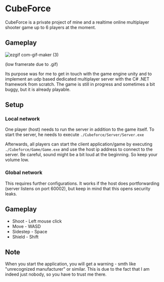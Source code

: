 # CubeForce

CubeForce is a private project of mine and a realtime online multiplayer shooter game up to 6 players at the moment.

## Gameplay

![ezgif com-gif-maker (3)](https://user-images.githubusercontent.com/81776044/143573602-757d2277-935c-45b6-b506-ca6896284816.gif)

(low framerate due to .gif)

Its purpose was for me to get in touch with the game engine unity and to implement an udp based dedicated multiplayer server with the C# .NET framework from scratch. The game is still in progress and sometimes a bit buggy, but it is already playable.

## Setup

### Local network
One player (host) needs to run the server in addition to the game itself. To start the server, he needs to execute `./Cubeforce/Server/Server.exe`

Afterwards, all players can start the client application/game by executing `./Cubeforce/Game/Game.exe` and use the host ip address to connect to the server.
Be careful, sound might be a bit loud at the beginning. So keep your volume low.

### Global network
This requires further configurations. It works if the host does portforwarding (server listens on port 60002), but keep in mind that this opens security leaks.

## Gameplay

* Shoot - Left mouse click
* Move - WASD
* Sidestep - Space
* Shield - Shift

## Note
When you start the application, you will get a warning - smth like "unrecognized manufacturer" or similar. This is due to the fact that I am indeed just nobody,
so you have to trust me there.
